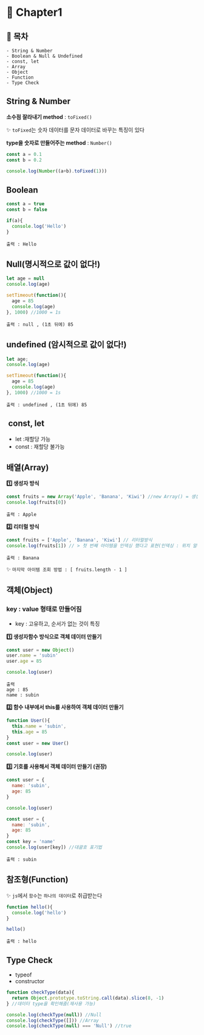 # 📕 Chapter1 

## **🚀 목차**
```
- String & Number
- Boolean & Null & Undefined
- const, let
- Array
- Object
- Function
- Type Check
```

## String & Number 

**소수점 잘라내기 method** : `toFixed()`

✨ `toFixed`는 숫자 데이터를 문자 데이터로 바꾸는 특징이 있다 

**type을 숫자로 만들어주는 method** : `Number()`

```js
const a = 0.1
const b = 0.2

console.log(Number((a+b).toFixed(1)))
```
## Boolean

```js
const a = true
const b = false

if(a){
  console.log('Hello')
}
```
```
출력 : Hello
```
## Null(명시적으로 값이 없다!) 

```js
let age = null
console.log(age)

setTimeout(function(){
  age = 85
  console.log(age)
}, 1000) //1000 = 1s
```
```
출력 : null , (1초 뒤에) 85
```

## undefined (암시적으로 값이 없다!) 

```js
let age;
console.log(age)

setTimeout(function(){
  age = 85
  console.log(age)
}, 1000) //1000 = 1s
```
```
출력 : undefined , (1초 뒤에) 85
```

##  const, let

- let :재할당 가능
- const : 재할당 불가능

## 배열(Array)

**1️⃣ 생성자 방식**
```js
const fruits = new Array('Apple', 'Banana', 'Kiwi') //new Array() = 생성자 함수 
console.log(fruits[0])
```
```
출력 : Apple
```
**2️⃣ 리터럴 방식**
```js
const fruits = ['Apple', 'Banana', 'Kiwi'] // 리터럴방식
console.log(fruits[1]) // > 첫 번째 아이템을 인덱싱 했다고 표현(인덱싱 : 위치 알아내는 것) 
```
```
출력 : Banana
```

✨ `마지막 아이템 조회 방법 : [ fruits.length - 1 ]`

## 객체(Object) 
### key : value 형태로 만들어짐
- key : 고유하고, 순서가 없는 것이 특징

**1️⃣ 생성자함수 방식으로 객체 데이터 만들기**
```js
const user = new Object()
user.name = 'subin'
user.age = 85

console.log(user)
```
```
출력
age : 85
name : subin
```

**2️⃣ 함수 내부에서 this를 사용하여 객체 데이터 만들기**

```js
function User(){
  this.name = 'subin',
  this.age = 85
}
const user = new User()

console.log(user)
```

**3️⃣ 기호를 사용해서 객체 데이터 만들기 (권장)**

```js
const user = {
  name: 'subin',
  age: 85
}

console.log(user)
```
```js
const user = {
  name: 'subin',
  age: 85
}
const key = 'name'
console.log(user[key]) //대괄호 표기법
```
```
출력 : subin
```

## 참조형(Function)

✨ `js`에서 `함수`는 `하나의 데이터`로 취급받는다
```js
function hello(){
  console.log('hello')
}

hello()
```
```
출력 : hello
```

## Type Check 

- typeof
- constructor
  
```js
function checkType(data){
  return Object.prototype.toString.call(data).slice(8, -1)
} //데이터 type을 확인해줌(재사용 가능)

console.log(checkType(null)) //Null
console.log(checkType([])) //Array
console.log(checkType(null) === 'Null') //true
```
